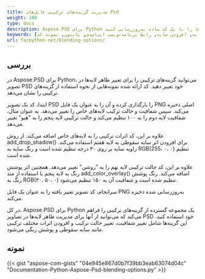 ```yaml
---
title: مدیریت گزینه‌های ترکیبی فایل‌های Psd
weight: 100
type: docs
description: Aspose.PSD برای Python می‌تواند به شما کمک کند تا گزینه‌های ترکیبی فایل‌ها را با یک کد ساده به‌روزرسانی کنید.
keywords: [گزینه‌های ترکیبی, ترکیب, افزودن اثرات, تغییر تاریکی, تغییر رنگ سایه, افزودن سایه, رابط برنامه‌نویسی اپی‌اس‌دی, پایتون, نمونه کد]
url: fa/python-net/blending-options/
---
```


## **بررسی**
در Aspose.PSD برای Python، می‌توانید گزینه‌های ترکیبی را برای تغییر ظاهر لایه‌ها در تصویر PSD خود تغییر دهید. کد ارائه شده نمونه‌هایی از نحوه استفاده از گزینه‌های ترکیبی را نشان می‌دهد.

ابتدا، کد یک تصویر PSD را بارگذاری کرده و آن را به عنوان یک فایل PNG اصلی ذخیره می‌کند. سپس شفافیت و حالت ترکیب لایه‌های خاص را تغییر می‌دهد. به عنوان مثال، شفافیت لایه دوم را به ۱۰۰ تنظیم می‌کند و حالت ترکیبی لایه پنجم را به "هیو" تغییر می‌دهد.

علاوه بر این، کد اثرات ترکیبی را به لایه‌های خاص اضافه می‌کند. از روش add_drop_shadow() برای افزودن اثر سایه سقوطی به لایه هفتم استفاده می‌کند. زاویه سایه بر روی ۳۰ درجه تنظیم شده است و رنگ سایه به RGB(255، ۰، ۰) تنظیم شده است.

علاوه بر این، کد حالت ترکیبی لایه نهم را به "روشن" تغییر می‌دهد. همچنین اثر پوشش رنگ به لایه پنجم با استفاده از متد add_color_overlay() اضافه می‌کند. رنگ پوشش رنگ به RGB(۳۰، ۵۰، ۰) تنظیم شده است و شفافیت آن به ۱۵۰ تنظیم می‌شود.

سرانجام، کد تصویر تغییر یافته را به عنوان یک فایل PNG به‌روزرسانی شده ذخیره می‌کند.

در کل، Aspose.PSD برای Python یک مجموعه گسترده از گزینه‌های ترکیبی را فراهم می‌کند که می‌توانید از آنها برای مدیریت ظاهر لایه‌ها در تصاویر PSD خود استفاده کنید. این گزینه‌ها شامل تغییر شفافیت، تغییر حالت ترکیب و افزودن اثرات مختلف ترکیبی مانند سایه سقوطی و پوشش رنگی می‌شود.

## **نمونه**
{{< gist "aspose-com-gists" "04e945e867d0b7f39bb3eab63074d04c" "Documentation-Python-Aspose-Psd-blending-options.py" >}}
